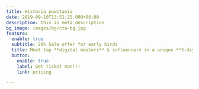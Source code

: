 ```yaml
---
title: Historia powstania
date: 2019-09-10T13:51:25.000+06:00
description: this is meta description
bg_image: images/bg/cta-bg.jpg
feature:
  enable: true
  subtitle: 20% Sale offer for early birds
  title: Meet top **digital masters** & influencers in a unique **3-days** experience.
  button:
    enable: true
    label: Get ticket man!!!
    link: pricing

---
```

